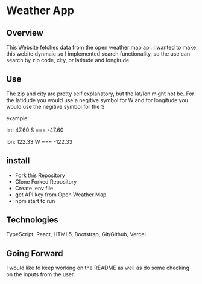 # Weather App

## Overview

This Website fetches data from the open weather map api. I wanted to make this webite dynmaic so I implemented search functionality, so the use can search by zip code, city, or latitude and longitude.

## Use

The zip and city are pretty self explanatory, but the lat/lon might not be. For the latidude you would use a negitive symbol for W and for longitude you would use the negitive symbol for the S

example:

lat: 47.60 S === -47.60

lon: 122.33 W === -122.33

## install

- Fork this Repository
- Clone Forked Repository
- Create .env file
- get API key from Open Weather Map
- npm start to run

## Technologies

TypeScript, React, HTML5, Bootstrap, Git/Github, Vercel

## Going Forward

I would like to keep working on the README as well as do some checking on the inputs from the user.
